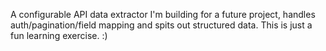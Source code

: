 A configurable API data extractor I'm building for a future project, handles auth/pagination/field mapping and spits out structured data. This is just a fun learning exercise. :)

